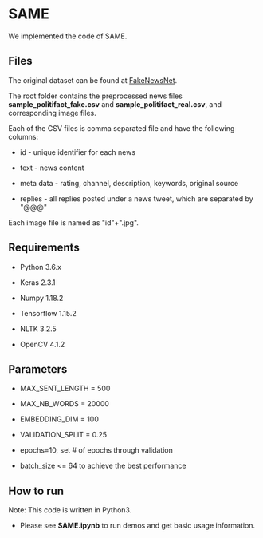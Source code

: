 # SAME

We implemented the code of SAME.

## Files

The original dataset can be found at [FakeNewsNet](https://github.com/KaiDMML/FakeNewsNet).

The root folder contains the preprocessed news files __sample\_politifact\_fake.csv__ and __sample\_politifact\_real.csv__, and corresponding image files.

Each of the CSV files is comma separated file and have the following columns:

- id - unique identifier for each news

- text - news content

- meta data - rating, channel, description, keywords, original source

- replies - all replies posted under a news tweet, which are separated by "@@@"

Each image file is named as "id"+".jpg".

## Requirements

- Python 3.6.x

- Keras 2.3.1

- Numpy 1.18.2

- Tensorflow 1.15.2

- NLTK 3.2.5

- OpenCV 4.1.2

## Parameters

- MAX\_SENT\_LENGTH = 500

- MAX\_NB\_WORDS = 20000

- EMBEDDING\_DIM = 100

- VALIDATION\_SPLIT = 0.25

- epochs=10, set # of epochs through validation

- batch_size <= 64 to achieve the best performance

## How to run

Note: This code is written in Python3.

- Please see __SAME.ipynb__ to run demos and get basic usage information.